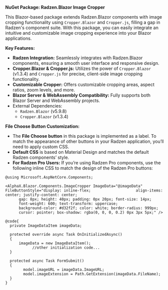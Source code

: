 **NuGet Package: Radzen.Blazor Image Cropper**

This Blazor-based package extends Radzen.Blazor components with image cropping functionality using `Cropper.Blazor` and `Cropper.js`, filling a gap in Radzen's component suite. With this package, you can easily integrate an intuitive and customizable image cropping experience into your Blazor applications.

**Key Features:**

- **Radzen Integration:** Seamlessly integrates with Radzen.Blazor components, ensuring a smooth user interface and responsive design.
- **Cropper.Blazor & Cropper.js:** Utilizes the power of `Cropper.Blazor` (v1.3.4) and `Cropper.js` for precise, client-side image cropping functionality.
- **Customizable Cropper:** Offers customizable cropping areas, aspect ratios, zoom levels, and more.
- **Blazor Server & WebAssembly Compatibility:** Fully supports both Blazor Server and WebAssembly projects.
- External Dependencies:
  - `Radzen.Blazor` (v5.9.8)
  - `Cropper.Blazor` (v1.3.4)

**File Choose Button Customization:**

- The **File Choose button** in this package is implemented as a label. To match the appearance of other buttons in your Radzen application, you’ll need to apply custom CSS.
- **Default CSS** is based on Material Design and matches the default Radzen components’ style.
- **For Radzen Pro Users:** If you’re using Radzen Pro components, use the following inline CSS to match the design of the Radzen Pro buttons:

```razor
@using Microsoft.AspNetCore.Components;

<AlphaX.Blazor.Components.ImageCropper ImageData="@imageData" FileButtonStyle="display: inline-flex; 					align-items: center; justify-content: center; 
      gap: 8px; height: 40px; padding: 0px 20px; font-size: 14px; 
      font-weight: 600; text-transform: uppercase;
      background-color: #d32f2f; color: white; border-radius: 999px; 
      cursor: pointer; box-shadow: rgba(0, 0, 0, 0.2) 0px 3px 5px;" />

@code{
  private ImageDataItem imageData;

  protected override async Task OnInitializedAsync()
  {
      imageData = new ImageDataItem();
			//other initialization code...
  }

  protected async Task FormSubmit()
  {
		model.imageURL = imageData.ImageURL;
		model.imageExtension = Path.GetExtension(imageData.FileName);
  }
}
```




